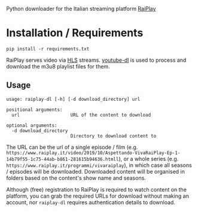 Python downloader for the Italian streaming platform [RaiPlay](https://www.raiplay.it/)

# Installation / Requirements

`pip install -r requirements.txt`

RaiPlay serves video via [HLS](https://en.wikipedia.org/wiki/HTTP_Live_Streaming) streams. [youtube-dl](https://ytdl-org.github.io/youtube-dl/index.html) is used to process and download the m3u8 playlist files for them.

## Usage

```text
usage: raiplay-dl [-h] [-d download_directory] url

positional arguments:
  url                   URL of the content to download

optional arguments:
  -d download_directory
                        Directory to download content to
```

The URL can be the url of a single episode / film (e.g. `https://www.raiplay.it/video/2019/10/Aspettando-VivaRaiPlay-Ep-1-14b79f55-1c75-44ab-b861-281615b94636.htmll`), or a whole series (e.g. `https://www.raiplay.it/programmi/vivaraiplay`), in which case all seasons / episodes will be downloaded. Downloaded content will be organised in folders based on the content's show name and seasons.

Although (free) registration to RaiPlay is required to watch content on the platform, you can grab the required URLs for download without making an account, nor `raiplay-dl` requires authentication details to download.